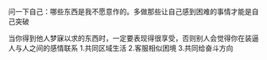 问一下自己：哪些东西是我不愿意作的。多做那些让自己感到困难的事情才能是自己突破

当你得到他人梦寐以求的东西时，一定要表现得很享受，否则别人会觉得你在装逼
人与人之间的感情联系
1.共同区域生活
2.客服相似困境
3.共同给奋斗方向